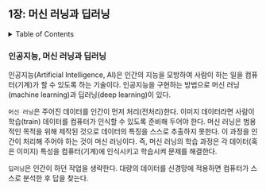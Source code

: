 <!--
bold 처리
** **

js 코드 작성
```js

```

링크
[보여질 단어](URL 주소)

형광펜 처리
` `
-->

## 1장: 머신 러닝과 딥러닝

<details>
<summary>Table of Contents</summary>

- 인공지능, 머신 러닝과 딥러닝[:link:](#인공지능-머신-러닝과-딥러닝)

</details>

### 인공지능, 머신 러닝과 딥러닝

인공지능(Artificial Intelligence, AI)은 인간의 지능을 모방하여 사람이 하는 일을 컴퓨터(기계)가 할 수 있도록 하는 기술이다. 인공지능을 구현하는 방법으로 머신 러닝(machine learning)과 딥러닝(deep learning)이 있다.

`머신 러닝`은 주어진 데이터를 인간이 먼저 처리(전처리)한다. 이미지 데이터라면 사람이 학습(train) 데이터를 컴퓨터가 인식할 수 있도록 준비해 두어야 한다. 머신 러닝은 범용적인 목적을 위해 제작된 것으로 데이터의 특징을 스스로 추출하지 못한다. 이 과정을 인간이 처리해 주어야 하는 것이 머신 러닝이다. 즉, 머신 러닝의 학습 과정은 각 데이터(혹은 이미지) 특성을 컴퓨터(기계)에 인식시키고 학습시켜 문제를 해결한다.

`딥러닝`은 인간이 하던 작업을 생략한다. 대량의 데이터를 신경망에 적용하면 컴퓨터가 스스로 분석한 후 답을 찾는다.
